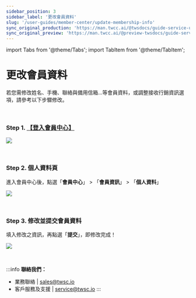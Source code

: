 ```yaml
---
sidebar_position: 3
sidebar_label: '更改會員資料'
slug: '/user-guides/member-center/update-membership-info'
sync_original_production: 'https://man.twcc.ai/@twsdocs/guide-service-update-your-info-zh' 
sync_original_preview: 'https://man.twcc.ai/@preview-twsdocs/guide-service-update-your-info-zh'
---
```


import Tabs from '@theme/Tabs';
import TabItem from '@theme/TabItem';

# 更改會員資料


若您需修改姓名、手機、聯絡與備用信箱...等會員資料，或調整接收行銷資訊選項，請參考以下步驟修改。

<br/>


### Step 1. [【登入會員中心】](https://tws.twcc.ai/)

![](https://i.imgur.com/mNk06Ct.png)

<br/>


###  Step 2. 個人資料頁

進入會員中心後，點選「**會員中心**」 > 「**會員資訊**」 > 「**個人資料**」

![](https://cos.twcc.ai/SYS-MANUAL/uploads/upload_7215da046b4043ea95f70b81fbaec07a.png)

<br/>


###  Step 3. 修改並提交會員資料 

填入修改之資訊，再點選「**提交**」，即修改完成！

![](https://cos.twcc.ai/SYS-MANUAL/uploads/upload_4917e360a1350e806f18aca522cebe1f.png)

<br/>

:::info
**聯絡我們：**
- 業務聯絡 | <ins><a href = "mailto: sales@twsc.io">sales@twsc.io</a></ins>
- 客戶服務及支援 | <ins><a href = "mailto: sales@twsc.io">service@twsc.io</a></ins>
:::